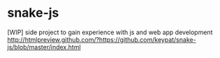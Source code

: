 # snake-js
[WIP] side project to gain experience with js and web app development
http://htmlpreview.github.com/?https://github.com/keypat/snake-js/blob/master/index.html
